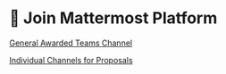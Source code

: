 # 💬 __Join Mattermost Platform__

[General Awarded Teams Channel](general_awarded_teams_channel.md)

[Individual Channels for Proposals](individual_channels_for_proposals.md)